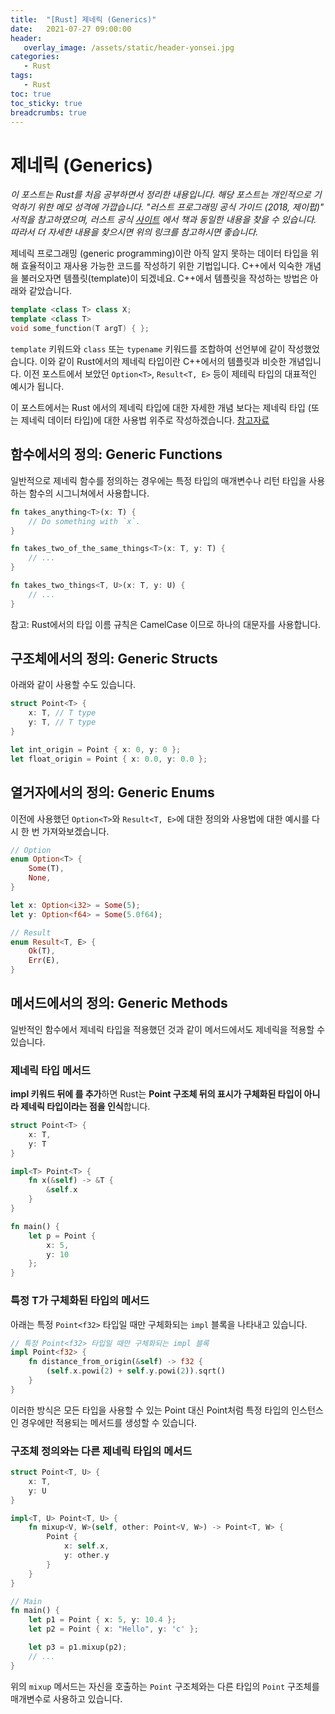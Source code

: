 ```yaml
---
title:  "[Rust] 제네릭 (Generics)"
date:   2021-07-27 09:00:00
header:
   overlay_image: /assets/static/header-yonsei.jpg
categories: 
   - Rust
tags:
   - Rust
toc: true
toc_sticky: true
breadcrumbs: true
---
```


# 제네릭 (Generics)
 
*이 포스트는 Rust를 처음 공부하면서 정리한 내용입니다. 해당 포스트는 개인적으로 기억하기 위한 메모 성격에 가깝습니다. "러스트 프로그래밍 공식 가이드 (2018, 제이펍)" 서적을 참고하였으며, 러스트 공식 [사이트](https://doc.rust-lang.org/1.30.0/book/2018-edition/foreword.html) 에서 책과 동일한 내용을 찾을 수 있습니다. 따라서 더 자세한 내용을 찾으시면 위의 링크를 참고하시면 좋습니다.*

제네릭 프로그래밍 (generic programming)이란 아직 알지 못하는 데이터 타입을 위해 효율적이고 재사용 가능한 코드를 작성하기 위한 기법입니다. C++에서 익숙한 개념을 불러오자면 템플릿(template)이 되겠네요. C++에서 템플릿을 작성하는 방법은 아래와 같았습니다.

```cpp
template <class T> class X;
template <class T>
void some_function(T argT) { };
```

<!--more-->


`template` 키워드와 `class` 또는 `typename` 키워드를 조합하여 선언부에 같이 작성했었습니다. 이와 같이 Rust에서의 제네릭 타입이란 C++에서의 템플릿과 비슷한 개념입니다. 이전 포스트에서 보았던 `Option<T>`, `Result<T, E>` 등이 제테릭 타입의 대표적인 예시가 됩니다. 

이 포스트에서는 Rust 에서의 제네릭 타입에 대한 자세한 개념 보다는 제네릭 타입 (또는 제네릭 데이터 타입)에 대한 사용법 위주로 작성하겠습니다. [참고자료](https://doc.rust-lang.org/rust-by-example/generics.html)

## 함수에서의 정의: Generic Functions

일반적으로 제네릭 함수를 정의하는 경우에는 특정 타입의 매개변수나 리턴 타입을 사용하는 함수의 시그니쳐에서 사용합니다.

```rust
fn takes_anything<T>(x: T) {
    // Do something with `x`.
}

fn takes_two_of_the_same_things<T>(x: T, y: T) {
    // ...
}

fn takes_two_things<T, U>(x: T, y: U) {
    // ...
}
```

참고: Rust에서의 타입 이름 규칙은 CamelCase 이므로 하나의 대문자를 사용합니다.


## 구조체에서의 정의: Generic Structs

아래와 같이 사용할 수도 있습니다.

```rust
struct Point<T> {
    x: T, // T type
    y: T, // T type
}

let int_origin = Point { x: 0, y: 0 };
let float_origin = Point { x: 0.0, y: 0.0 };
```


## 열거자에서의 정의: Generic Enums

이전에 사용했던 `Option<T>`와 `Result<T, E>`에 대한 정의와 사용법에 대한 예시를 다시 한 번 가져와보겠습니다.

```rust
// Option
enum Option<T> {
    Some(T),
    None,
}

let x: Option<i32> = Some(5);
let y: Option<f64> = Some(5.0f64);

// Result
enum Result<T, E> {
    Ok(T),
    Err(E),
}
```


## 메서드에서의 정의: Generic Methods

일반적인 함수에서 제네릭 타입을 적용했던 것과 같이 메서드에서도 제네릭을 적용할 수 있습니다.

### 제네릭 타입 메서드

**impl 키워드 뒤에 <T>를 추가**하면 Rust는 **Point 구조체 뒤의 <T> 표시가 구체화된 타입이 아니라 제네릭 타입이라는 점을 인식**합니다.

```rust
struct Point<T> {
    x: T,
    y: T
}

impl<T> Point<T> {
    fn x(&self) -> &T {
        &self.x
    }
}

fn main() {
    let p = Point {
        x: 5,
        y: 10
    };
}
```

### 특정 T가 구체화된 타입의 메서드

아래는 특정 `Point<f32>` 타입일 때만 구체화되는 `impl` 블록을 나타내고 있습니다. 

```rust
// 특정 Point<f32> 타입일 때만 구체화되는 impl 블록 
impl Point<f32> {
    fn distance_from_origin(&self) -> f32 {
        (self.x.powi(2) + self.y.powi(2)).sqrt()
    }
}
```

이러한 방식은 모든 타입을 사용할 수 있는 Point<T> 대신 Point<f32>처럼 특정 타입의 인스턴스인 경우에만 적용되는 메서드를 생성할 수 있습니다. 


### 구조체 정의와는 다른 제네릭 타입의 메서드

```rust
struct Point<T, U> {
    x: T,
    y: U
}

impl<T, U> Point<T, U> {
    fn mixup<V, W>(self, other: Point<V, W>) -> Point<T, W> {
        Point {
            x: self.x,
            y: other.y
        }
    }
}

// Main
fn main() {
    let p1 = Point { x: 5, y: 10.4 };
    let p2 = Point { x: "Hello", y: 'c' };

    let p3 = p1.mixup(p2);
    // ...
}
```

위의 `mixup` 메서드는 자신을 호출하는 `Point` 구조체와는 다른 타입의 `Point` 구조체를 매개변수로 사용하고 있습니다. 

